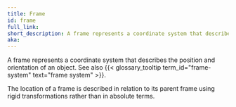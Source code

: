 ```yaml
---
title: Frame
id: frame
full_link:
short_description: A frame represents a coordinate system that describes the position and orientation of an object.
aka:
---
```


A frame represents a coordinate system that describes the position and orientation of an object.
See also {{< glossary_tooltip term_id="frame-system" text="frame system" >}}.

The location of a frame is described in relation to its parent frame using rigid transformations rather than in absolute terms.
